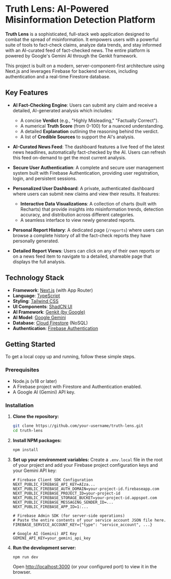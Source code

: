 # Truth Lens: AI-Powered Misinformation Detection Platform

**Truth Lens** is a sophisticated, full-stack web application designed to combat the spread of misinformation. It empowers users with a powerful suite of tools to fact-check claims, analyze data trends, and stay informed with an AI-curated feed of fact-checked news. The entire platform is powered by Google's Gemini AI through the Genkit framework.

This project is built on a modern, server-component-first architecture using Next.js and leverages Firebase for backend services, including authentication and a real-time Firestore database.

## Key Features

- **AI Fact-Checking Engine**: Users can submit any claim and receive a detailed, AI-generated analysis which includes:
  - A concise **Verdict** (e.g., "Highly Misleading," "Factually Correct").
  - A numerical **Truth Score** (from 0-100) for a nuanced understanding.
  - A detailed **Explanation** outlining the reasoning behind the verdict.
  - A list of **Credible Sources** to support the AI's analysis.

- **AI-Curated News Feed**: The dashboard features a live feed of the latest news headlines, automatically fact-checked by the AI. Users can refresh this feed on-demand to get the most current analysis.

- **Secure User Authentication**: A complete and secure user management system built with Firebase Authentication, providing user registration, login, and persistent sessions.

- **Personalized User Dashboard**: A private, authenticated dashboard where users can submit new claims and view their results. It features:
  - **Interactive Data Visualizations**: A collection of charts (built with Recharts) that provide insights into misinformation trends, detection accuracy, and distribution across different categories.
  - A seamless interface to view newly generated reports.

- **Personal Report History**: A dedicated page (`/reports`) where users can browse a complete history of all the fact-check reports they have personally generated.

- **Detailed Report Views**: Users can click on any of their own reports or on a news feed item to navigate to a detailed, shareable page that displays the full analysis.

## Technology Stack

- **Framework**: [Next.js](https://nextjs.org/) (with App Router)
- **Language**: [TypeScript](https://www.typescriptlang.org/)
- **Styling**: [Tailwind CSS](https://tailwindcss.com/)
- **UI Components**: [ShadCN UI](https://ui.shadcn.com/)
- **AI Framework**: [Genkit (by Google)](https://firebase.google.com/docs/genkit)
- **AI Model**: [Google Gemini](https://ai.google/gemini/)
- **Database**: [Cloud Firestore](https://firebase.google.com/docs/firestore) (NoSQL)
- **Authentication**: [Firebase Authentication](https://firebase.google.com/docs/auth)

## Getting Started

To get a local copy up and running, follow these simple steps.

### Prerequisites

- Node.js (v18 or later)
- A Firebase project with Firestore and Authentication enabled.
- A Google AI (Gemini) API key.

### Installation

1.  **Clone the repository:**
    ```sh
    git clone https://github.com/your-username/truth-lens.git
    cd truth-lens
    ```

2.  **Install NPM packages:**
    ```sh
    npm install
    ```

3.  **Set up your environment variables:**
    Create a `.env.local` file in the root of your project and add your Firebase project configuration keys and your Gemini API key:
    ```env
    # Firebase Client SDK Configuration
    NEXT_PUBLIC_FIREBASE_API_KEY=AIza...
    NEXT_PUBLIC_FIREBASE_AUTH_DOMAIN=your-project-id.firebaseapp.com
    NEXT_PUBLIC_FIREBASE_PROJECT_ID=your-project-id
    NEXT_PUBLIC_FIREBASE_STORAGE_BUCKET=your-project-id.appspot.com
    NEXT_PUBLIC_FIREBASE_MESSAGING_SENDER_ID=...
    NEXT_PUBLIC_FIREBASE_APP_ID=1:...

    # Firebase Admin SDK (for server-side operations)
    # Paste the entire contents of your service account JSON file here.
    FIREBASE_SERVICE_ACCOUNT_KEY={"type": "service_account", ...}

    # Google AI (Gemini) API Key
    GEMINI_API_KEY=your_gemini_api_key
    ```

4.  **Run the development server:**
    ```sh
    npm run dev
    ```
    Open [http://localhost:3000](http://localhost:3000) (or your configured port) to view it in the browser.
